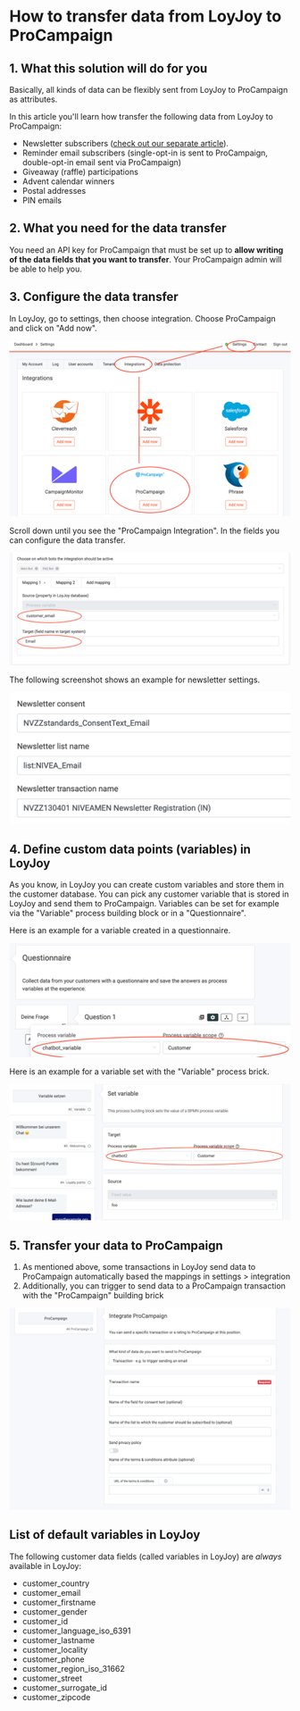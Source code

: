 # How to transfer data from LoyJoy to ProCampaign

## 1. What this solution will do for you

Basically, all kinds of data can be flexibly sent from LoyJoy to ProCampaign as attributes.

In this article you'll learn how transfer the following data from LoyJoy to ProCampaign:

  - Newsletter subscribers ([check out our separate article](https://github.com/loyjoy/welcome/blob/master/documentation/pro_campaign/PRO_CAMPAIGN_INTEGRATION.md)).
  - Reminder email subscribers (single-opt-in is sent to ProCampaign, double-opt-in email sent via ProCampaign)
  - Giveaway (raffle) participations
  - Advent calendar winners
  - Postal addresses
  - PIN emails

## 2. What you need for the data transfer

You need an API key for ProCampaign that must be set up to **allow writing of the data fields that you want to transfer**. Your ProCampaign admin will be able to help you.

## 3. Configure the data transfer

In LoyJoy, go to settings, then choose integration. Choose ProCampaign and click on "Add now".

![settings](pro_campaign_integration/image6.png)

Scroll down until you see the "ProCampaign Integration". In the fields you can configure the data transfer.
  
![integration](pro_campaign_integration/image1.png)
  
The following screenshot shows an example for newsletter settings.
  
![integrationfield](pro_campaign_integration/image4.png)

## 4. Define custom data points (variables) in LoyJoy

As you know, in LoyJoy you can create custom variables and store them in the customer database. You can pick any customer variable that is stored in LoyJoy and send them to ProCampaign. Variables can be set for example via the "Variable" process building block or in a "Questionnaire".

Here is an example for a variable created in a questionnaire.

![variable](pro_campaign_integration/image2.png)

Here is an example for a variable set with the "Variable" process brick.

![questionnaire](pro_campaign_integration/image3.png)

## 5. Transfer your data to ProCampaign

1. As mentioned above, some transactions in LoyJoy send data to ProCampaign automatically based the mappings in settings > integration
2. Additionally, you can trigger to send data to a ProCampaign transaction with the "ProCampaign" building brick

![procampaign](pro_campaign_integration/image5.png)
  
## List of default variables in LoyJoy

The following customer data fields (called variables in LoyJoy) are *always* available in LoyJoy:

- customer_country
- customer_email
- customer_firstname
- customer_gender
- customer_id
- customer_language_iso_6391
- customer_lastname
- customer_locality
- customer_phone
- customer_region_iso_31662
- customer_street
- customer_surrogate_id
- customer_zipcode

